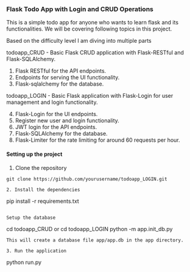 ### Flask Todo App with Login and CRUD Operations

This is a simple todo app for anyone who wants to learn flask and its functionalities. We will be covering following topics in this project.

Based on the difficulty level I am diving into multiple parts

todoapp_CRUD - Basic Flask CRUD application with Flask-RESTful and Flask-SQLAlchemy.

1. Flask RESTful for the API endpoints.
2. Endpoints for serving the UI functionality.
3. Flask-sqlalchemy for the database.


todoapp_LOGIN - Basic Flask application with Flask-Login for user management and login functionality.

4. Flask-Login for the UI endpoints.
5. Register new user and login functionality.
5. JWT login for the API endpoints.
6. Flask-SQLAlchemy for the database.
7. Flask-Limiter for the rate limiting for around 60 requests per hour.


#### Setting up the project

1. Clone the repository
```
git clone https://github.com/yourusername/todoapp_LOGIN.git

2. Install the dependencies
```
pip install -r requirements.txt
```

Setup the database 

```
cd todoapp_CRUD or cd todoapp_LOGIN
python -m app.init_db.py
```
This will create a database file app/app.db in the app directory.

3. Run the application
```
python run.py
```
